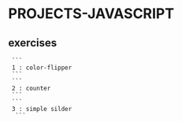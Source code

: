 # PROJECTS-JAVASCRIPT
   ## exercises
     ``` 
     1 : color-flipper 
     ```
     ``` 
     2 : counter  
     ```
     ``` 
     3 : simple silder
      ```

